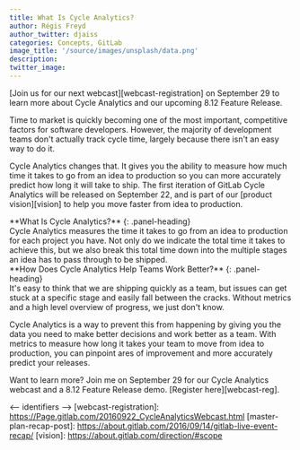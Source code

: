 ```yaml
---
title: What Is Cycle Analytics?
author: Régis Freyd
author_twitter: djaiss
categories: Concepts, GitLab 
image_title: '/source/images/unsplash/data.png'
description:
twitter_image:
---
```


<div class="panel panel-danger">
<div class="panel-body">
[Join us for our next webcast][webcast-registration] on September 29 to learn more about Cycle Analytics and our upcoming 8.12 Feature Release. 
</div>
</div>

Time to market is quickly becoming one of the most important, competitive factors for software developers. However, the majority of development teams don't actually track cycle time, largely because there isn't an easy way to do it. 

Cycle Analytics changes that. It gives you the ability to measure how much time it takes to go from an idea to production so you can more accurately predict how long it will take to ship. The first iteration of GitLab Cycle Analytics will be released on September 22, and is part of our [product vision][vision] to help you move faster from idea to production. 

<div class="panel panel-danger">
**What Is Cycle Analytics?**
{: .panel-heading}
<div class="panel-body">
Cycle Analytics measures the time it takes to go from an idea to production for each project you have. Not only do we indicate the total time it takes to achieve this, but we also break this total time down into the multiple stages an idea has to pass through to be shipped. 
</div>
</div>


<div class="panel panel-danger">
**How Does Cycle Analytics Help Teams Work Better?**
{: .panel-heading}
<div class="panel-body">
It's easy to think that we are shipping quickly as a team, but issues can get stuck at a specific stage and easily fall between the cracks. Without metrics and a high level overview of progress, we just don't know. 

Cycle Analytics is a way to prevent this from happening by giving you the data you need to make better decisions and work better as a team. With metrics to measure how long it takes your team to move from idea to production, you can pinpoint ares of improvement and more accurately predict your releases. 
</div>
</div>

Want to learn more? Join me on September 29 for our Cycle Analytics webcast and a 8.12 Feature Release demo. [Register here][webcast-reg].


<-- identifiers -->
[webcast-registration]: https://Page.gitlab.com/20160922_CycleAnalyticsWebcast.html
[master-plan-recap-post]: https://about.gitlab.com/2016/09/14/gitlab-live-event-recap/
[vision]: https://about.gitlab.com/direction/#scope

<!-- cover image: https://unsplash.com/photos/t5BvA-Q_m_Y -->
